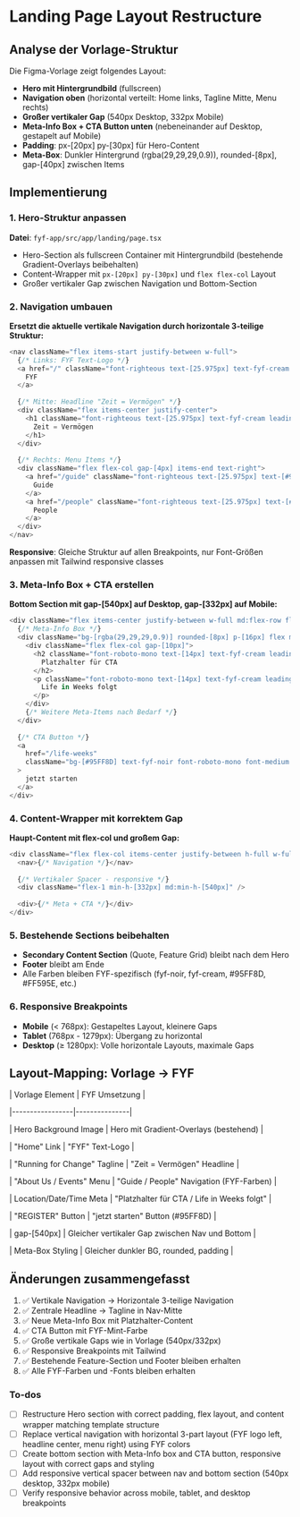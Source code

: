 <!-- 9b9c06e2-76dd-4ee7-b303-d36719831918 f75adc51-8216-4807-8137-5034a5b51bc5 -->
# Landing Page Layout Restructure

## Analyse der Vorlage-Struktur

Die Figma-Vorlage zeigt folgendes Layout:

- **Hero mit Hintergrundbild** (fullscreen)
- **Navigation oben** (horizontal verteilt: Home links, Tagline Mitte, Menu rechts)
- **Großer vertikaler Gap** (540px Desktop, 332px Mobile)
- **Meta-Info Box + CTA Button unten** (nebeneinander auf Desktop, gestapelt auf Mobile)
- **Padding**: px-[20px] py-[30px] für Hero-Content
- **Meta-Box**: Dunkler Hintergrund (rgba(29,29,29,0.9)), rounded-[8px], gap-[40px] zwischen Items

## Implementierung

### 1. Hero-Struktur anpassen

**Datei**: `fyf-app/src/app/landing/page.tsx`

- Hero-Section als fullscreen Container mit Hintergrundbild (bestehende Gradient-Overlays beibehalten)
- Content-Wrapper mit `px-[20px] py-[30px]` und `flex flex-col` Layout
- Großer vertikaler Gap zwischen Navigation und Bottom-Section

### 2. Navigation umbauen

**Ersetzt die aktuelle vertikale Navigation durch horizontale 3-teilige Struktur:**

```typescript
<nav className="flex items-start justify-between w-full">
  {/* Links: FYF Text-Logo */}
  <a href="/" className="font-righteous text-[25.975px] text-fyf-cream leading-[0.9] tracking-tight">
    FYF
  </a>
  
  {/* Mitte: Headline "Zeit = Vermögen" */}
  <div className="flex items-center justify-center">
    <h1 className="font-righteous text-[25.975px] text-fyf-cream leading-[0.9] tracking-tight text-center">
      Zeit = Vermögen
    </h1>
  </div>
  
  {/* Rechts: Menu Items */}
  <div className="flex flex-col gap-[4px] items-end text-right">
    <a href="/guide" className="font-righteous text-[25.975px] text-[#95FF8D] leading-[0.9]">
      Guide
    </a>
    <a href="/people" className="font-righteous text-[25.975px] text-[#FF595E] leading-[0.9] underline">
      People
    </a>
  </div>
</nav>
```

**Responsive**: Gleiche Struktur auf allen Breakpoints, nur Font-Größen anpassen mit Tailwind responsive classes

### 3. Meta-Info Box + CTA erstellen

**Bottom Section mit gap-[540px] auf Desktop, gap-[332px] auf Mobile:**

```typescript
<div className="flex items-center justify-between w-full md:flex-row flex-col md:gap-0 gap-[40px]">
  {/* Meta-Info Box */}
  <div className="bg-[rgba(29,29,29,0.9)] rounded-[8px] p-[16px] flex md:flex-row flex-col md:gap-[40px] gap-[30px]">
    <div className="flex flex-col gap-[10px]">
      <h2 className="font-roboto-mono text-[14px] text-fyf-cream leading-[0.9] tracking-tight">
        Platzhalter für CTA
      </h2>
      <p className="font-roboto-mono text-[14px] text-fyf-cream leading-[0.9]">
        Life in Weeks folgt
      </p>
    </div>
    {/* Weitere Meta-Items nach Bedarf */}
  </div>
  
  {/* CTA Button */}
  <a 
    href="/life-weeks"
    className="bg-[#95FF8D] text-fyf-noir font-roboto-mono font-medium text-[16px] uppercase tracking-tight px-[19px] py-[12px] rounded-[24.5px] hover:bg-[#95FF8D]/90 transition"
  >
    jetzt starten
  </a>
</div>
```

### 4. Content-Wrapper mit korrektem Gap

**Haupt-Content mit flex-col und großem Gap:**

```typescript
<div className="flex flex-col items-center justify-between h-full w-full max-w-[1600px]">
  <nav>{/* Navigation */}</nav>
  
  {/* Vertikaler Spacer - responsive */}
  <div className="flex-1 min-h-[332px] md:min-h-[540px]" />
  
  <div>{/* Meta + CTA */}</div>
</div>
```

### 5. Bestehende Sections beibehalten

- **Secondary Content Section** (Quote, Feature Grid) bleibt nach dem Hero
- **Footer** bleibt am Ende
- Alle Farben bleiben FYF-spezifisch (fyf-noir, fyf-cream, #95FF8D, #FF595E, etc.)

### 6. Responsive Breakpoints

- **Mobile** (< 768px): Gestapeltes Layout, kleinere Gaps
- **Tablet** (768px - 1279px): Übergang zu horizontal
- **Desktop** (≥ 1280px): Volle horizontale Layouts, maximale Gaps

## Layout-Mapping: Vorlage → FYF

| Vorlage Element | FYF Umsetzung |

|-----------------|---------------|

| Hero Background Image | Hero mit Gradient-Overlays (bestehend) |

| "Home" Link | "FYF" Text-Logo |

| "Running for Change" Tagline | "Zeit = Vermögen" Headline |

| "About Us / Events" Menu | "Guide / People" Navigation (FYF-Farben) |

| Location/Date/Time Meta | "Platzhalter für CTA / Life in Weeks folgt" |

| "REGISTER" Button | "jetzt starten" Button (#95FF8D) |

| gap-[540px] | Gleicher vertikaler Gap zwischen Nav und Bottom |

| Meta-Box Styling | Gleicher dunkler BG, rounded, padding |

## Änderungen zusammengefasst

1. ✅ Vertikale Navigation → Horizontale 3-teilige Navigation
2. ✅ Zentrale Headline → Tagline in Nav-Mitte
3. ✅ Neue Meta-Info Box mit Platzhalter-Content
4. ✅ CTA Button mit FYF-Mint-Farbe
5. ✅ Große vertikale Gaps wie in Vorlage (540px/332px)
6. ✅ Responsive Breakpoints mit Tailwind
7. ✅ Bestehende Feature-Section und Footer bleiben erhalten
8. ✅ Alle FYF-Farben und -Fonts bleiben erhalten

### To-dos

- [ ] Restructure Hero section with correct padding, flex layout, and content wrapper matching template structure
- [ ] Replace vertical navigation with horizontal 3-part layout (FYF logo left, headline center, menu right) using FYF colors
- [ ] Create bottom section with Meta-Info box and CTA button, responsive layout with correct gaps and styling
- [ ] Add responsive vertical spacer between nav and bottom section (540px desktop, 332px mobile)
- [ ] Verify responsive behavior across mobile, tablet, and desktop breakpoints